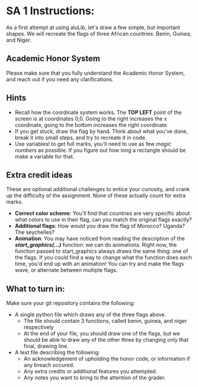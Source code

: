 # SA 1 Instructions:

As a first attempt at using aluLib, let's draw a few simple, but important shapes. 
We will recreate the flags of three African countries: Benin, Guinea, and Niger.


 
## Academic Honor System
Please make sure that you fully understand the Academic Honor System, and reach out if you need any clarifications. 

## Hints
- Recall how the coordinate system works. The **TOP LEFT** point of the screen is at coordinates 0,0. Going to the right 
increases the x coordinate, going to the bottom increases the right coordinate.
- If you get stuck, draw the flag by hand. Think about what you've done, break it into small steps, 
and try to recreate it in code.
- Use variables! to get full marks, you'll need to use as few _magic numbers_ as possible. If you figure out how long a rectangle should be
make a variable for that.
## Extra credit ideas
These are optional additional challenges to entice your curiosity, and crank up the difficulty of the assignment. 
None of these actually count for extra marks.
- **Correct color scheme**: You'll find that countries are very specific about what colors to use in their flag, can you 
match the original flags exactly?
- **Additional flags**: How would you draw the flag of Morocco? Uganda? The seychelles?
- **Animation**: You may have noticed from reading the description of the **_start_graphics(...)_** function: we can do 
animations. Right now, the function passed to start_graphics always draws the same thing: one of the flags. If you could
 find a way to change what the function does each time, you'd end up with an animation! You can try and make the flags wave, or alternate between multiple flags.

## What to turn in:
Make sure your git repository contains the following:
- A single python file which draws any of the three flags above. 
    - The file should contain 3 functions, called benin, guinea, and niger respectively
    - At the end of your file, you should draw one of the flags, but we should be able to draw any of the other three by 
    changing only that final, drawing line.
- A text file describing the following:
    - An acknowledgement of upholding the honor code, or information if any breach occured.
    - Any extra credits or additional features you attempted.
    - Any notes you want to bring to the attention of the grader. 
